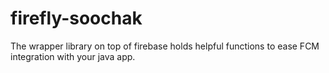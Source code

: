 # firefly-soochak
The wrapper library on top of firebase holds helpful functions to ease FCM integration with your java app.
